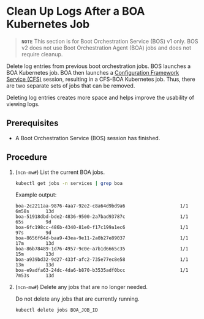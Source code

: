 # Clean Up Logs After a BOA Kubernetes Job

> **`NOTE`** This section is for Boot Orchestration Service \(BOS\) v1 only. BOS v2 does not use
> Boot Orchestration Agent \(BOA\) jobs and does not require cleanup.

Delete log entries from previous boot orchestration jobs. BOS launches a BOA Kubernetes job.
BOA then launches a [Configuration Framework Service \(CFS\)](../../glossary.md#configuration-framework-service-cfs) session,
resulting in a CFS-BOA Kubernetes job. Thus, there are two separate sets of jobs that can be removed.

Deleting log entries creates more space and helps improve the usability of viewing logs.

## Prerequisites

- A Boot Orchestration Service \(BOS\) session has finished.

## Procedure

1. (`ncn-mw#`) List the current BOA jobs.

   ```bash
   kubectl get jobs -n services | grep boa
   ```

   Example output:

   ```text
   boa-2c2211aa-9876-4aa7-92e2-c8a64d9bd9a6                    1/1           6m58s      13d
   boa-51918dbd-bde2-4836-9500-2a7bad93787c                    1/1           65s        9d
   boa-6fc198cc-486b-4340-81e0-f17c199a1ec6                    1/1           97s        9d
   boa-8656f64d-baa9-43ea-9e11-2a0b27e89037                    1/1           17m        13d
   boa-86b78489-1d76-4957-9c0e-a7b1d6665c35                    1/1           15m        13d
   boa-a939bd32-9d27-433f-afc2-735e77ec8e58                    1/1           13m        13d
   boa-e9adfa63-24dc-4da6-b870-b3535adf0bcc                    1/1           7m53s      13d
   ```

1. (`ncn-mw#`) Delete any jobs that are no longer needed.

   Do not delete any jobs that are currently running.

   ```bash
   kubectl delete jobs BOA_JOB_ID
   ```
